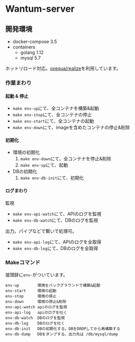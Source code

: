 # Wantum-server

## 開発環境

- docker-compose 3.5
- containers
	- golang 1.12
	- mysql 5.7

ホットリロード対応。[oxequa/realize](https://github.com/oxequa/realize)を利用しています。

### 作業まわり
#### 起動 & 停止
- `make env-up`にて、全コンテナを構築&起動
- `make env-stop`にて、全コンテナの停止
- `make env-start`にて、全コンテナの起動
- `make env-down`にて、imageを含めたコンテナの停止&削除

#### 初期化
- 環境の初期化
	1. `make env-down`にて、全コンテナを停止&削除
	2. `make env-up`にて、起動
- DBの初期化
	1. `make env-db-init`にて、初期化

#### ログまわり
監視

- `make env-api-watch`にて、APIのログを監視
- `make env-db-watch`にて、DBのログを監視

出力。パイプなどで繋いで処理可。

- `make env-api-log`にて、APIのログを全取得
- `make env-db-log`にて、DBのログを全取得

### Makeコマンド

接頭辞に`env-`がついています。

```
env-up        環境をバックグラウンドで構築&起動
env-start     環境の起動
env-stop      環境の停止
env-down      環境の停止&削除
env-api-watch apiのログを監視
env-api-log   apiのログを吐く
env-db-watch  DBのログを監視
env-db-log    DBのログを吐く
env-db-init   DBの初期化する。DBをDROPしてから再構築する
env-db-dump   DBをダンプする。出力先は /db/mysql/dump
```
